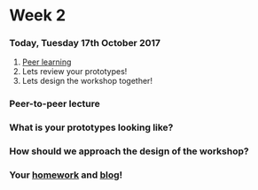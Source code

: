 # Week 2

### Today, Tuesday 17th October 2017

1. [Peer learning](#peer-learning)
2. Lets review your prototypes!
3. Lets design the workshop together!


### Peer-to-peer lecture

### What is your prototypes looking like?

### How should we approach the design of the workshop? 

### Your [homework](#homework) and [blog](#blog)!
